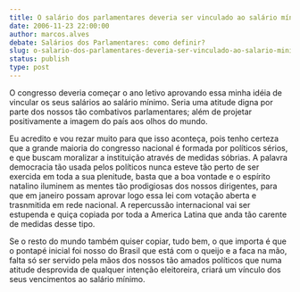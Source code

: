 ```yaml
---
title: O salário dos parlamentares deveria ser vinculado ao salário mínimo
date: 2006-11-23 22:00:00
author: marcos.alves
debate: Salários dos Parlamentares: como definir?
slug: o-salario-dos-parlamentares-deveria-ser-vinculado-ao-salario-minimo
status: publish 
type: post
---
```


O congresso deveria começar o ano letivo aprovando essa minha idéia de vincular os seus salários ao salário mínimo. Seria uma atitude digna por parte dos nossos tão combativos parlamentares; além de projetar positivamente a imagem do país aos olhos do mundo.   
  
Eu acredito e vou rezar muito para que isso aconteça, pois tenho certeza que a grande maioria do congresso nacional é formada por políticos sérios, e que buscam moralizar a instituição através de medidas sóbrias. A palavra democracia tão usada pelos políticos nunca esteve tão perto de ser exercida em toda a sua plenitude, basta que a boa vontade e o espírito natalino iluminem as mentes tão prodigiosas dos nossos dirigentes, para que em janeiro possam aprovar logo essa lei com votação aberta e trasnmitida em rede nacional. A repercussão internacional vai ser estupenda e quiça copiada por toda a America Latina que anda tão carente de medidas desse tipo.   
  
Se o resto do mundo também quiser copiar, tudo bem, o que importa é que o pontapé inicial foi nosso do Brasil que está com o queijo e a faca na mão, falta só ser servido pela mãos dos nossos tão amados políticos que numa atitude desprovida de qualquer intenção eleitoreira, criará um vínculo dos seus vencimentos ao salário mínimo.
